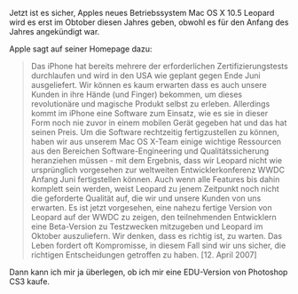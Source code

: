 <!--
.. title: Leopard erst im Oktober
.. slug: 77-leopard-erst-im-oktober
.. date: 2007-04-13 19:21:31
.. tags: Apple,Mac,OS X
.. description: 
.. type: text
-->

Jetzt ist es sicher, Apples neues Betriebssystem Mac OS X 10.5 Leopard wird es erst im Obtober diesen Jahres geben, obwohl es für den Anfang des Jahres angekündigt war.
<!-- TEASER_END -->

Apple sagt auf seiner Homepage dazu:

>Das iPhone hat bereits mehrere der erforderlichen Zertifizierungstests durchlaufen und wird in den USA wie geplant gegen Ende Juni ausgeliefert. Wir können es kaum erwarten dass es auch unsere Kunden in ihre Hände (und Finger) bekommen, um dieses revolutionäre und magische Produkt selbst zu erleben. Allerdings kommt im iPhone eine Software zum Einsatz, wie es sie in dieser Form noch nie zuvor in einem mobilen Gerät gegeben hat und das hat seinen Preis. Um die Software rechtzeitig fertigzustellen zu können, haben wir aus unserem Mac OS X-Team einige wichtige Ressourcen aus den Bereichen Software-Engineering und Qualitätssicherung heranziehen müssen - mit dem Ergebnis, dass wir Leopard nicht wie ursprünglich vorgesehen zur weltweiten Entwicklerkonferenz WWDC Anfang Juni fertigstellen können. Auch wenn alle Features bis dahin komplett sein werden, weist Leopard zu jenem Zeitpunkt noch nicht die geforderte Qualität auf, die wir und unsere Kunden von uns erwarten. Es ist jetzt vorgesehen, eine nahezu fertige Version von Leopard auf der WWDC zu zeigen, den teilnehmenden Entwicklern eine Beta-Version zu Testzwecken mitzugeben und Leopard im Oktober auszuliefern. Wir denken, dass es richtig ist, zu warten. Das Leben fordert oft Kompromisse, in diesem Fall sind wir uns sicher, die richtigen Entscheidungen getroffen zu haben. [12. April 2007]

Dann kann ich mir ja überlegen, ob ich mir eine EDU-Version von Photoshop CS3 kaufe.
